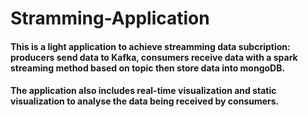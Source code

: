 # Stramming-Application
#### This is a light application to achieve streamming data subcription: producers send data to Kafka, consumers receive data with a spark streaming method based on topic then store data into mongoDB.
#### The application also includes real-time visualization and static visualization to analyse the data being received by consumers.
